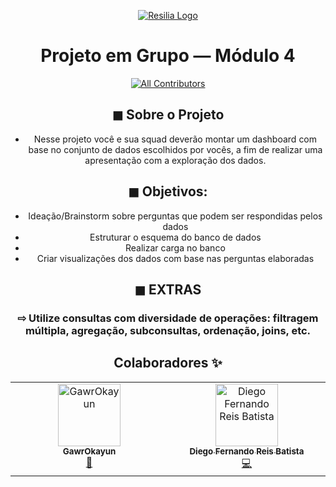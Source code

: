 <div align="center">

[![Resilia Logo](https://www.resilia.com.br/wp-content/uploads/2021/08/logo.png)](https://www.resilia.com.br/)



# Projeto em Grupo — Módulo 4 
<!-- ALL-CONTRIBUTORS-BADGE:START - Do not remove or modify this section -->
[![All Contributors](https://img.shields.io/badge/all_contributors-2-orange.svg?style=flat-square)](#contributors-)
<!-- ALL-CONTRIBUTORS-BADGE:END -->



## ◼ Sobre o Projeto

* Nesse projeto você e sua squad deverão montar
um dashboard com base no conjunto de dados
escolhidos por vocês, a fim de realizar uma
apresentação com a exploração dos dados.



## ◼ Objetivos:
* Ideação/Brainstorm sobre perguntas que podem ser respondidas pelos dados
* Estruturar o esquema do banco de dados
* Realizar carga no banco
* Criar visualizações dos dados com base nas perguntas elaboradas



## ◼ EXTRAS
### ⇨ Utilize consultas com diversidade de operações: filtragem múltipla, agregação, subconsultas, ordenação, joins, etc.



## Colaboradores ✨

 <!-- ALL-CONTRIBUTORS-LIST:START - Do not remove or modify this section -->
<!-- prettier-ignore-start -->
<!-- markdownlint-disable -->
<table>
  <tbody>
    <tr>
      <td align="center" valign="top" width="14.28%"><a href="https://github.com/GawrOkayun"><img src="https://avatars.githubusercontent.com/u/115713180?v=4?s=100" width="100px;" alt="GawrOkayun"/><br /><sub><b>GawrOkayun</b></sub></a><br /><a href="https://github.com/Diego-Fernando-Reis/Game-of-Thrones-Analyses/commits?author=GawrOkayun" title="Documentation">📖</a></td>
      <td align="center" valign="top" width="14.28%"><a href="https://github.com/Diego-Fernando-Reis"><img src="https://avatars.githubusercontent.com/u/103158387?v=4?s=100" width="100px;" alt="Diego Fernando Reis Batista"/><br /><sub><b>Diego Fernando Reis Batista</b></sub></a><br /><a href="https://github.com/Diego-Fernando-Reis/Game-of-Thrones-Analyses/commits?author=Diego-Fernando-Reis" title="Code">💻</a></td>
    </tr>
  </tbody>
</table>

<!-- markdownlint-restore -->
<!-- prettier-ignore-end -->

<!-- ALL-CONTRIBUTORS-LIST:END -->


<!-- ALL-CONTRIBUTORS-LIST:START - Do not remove or modify this section -->
<!-- prettier-ignore-start -->
<!-- markdownlint-disable -->
<!-- markdownlint-restore -->
<!-- prettier-ignore-end -->
<!-- ALL-CONTRIBUTORS-LIST:END -->

